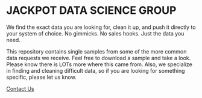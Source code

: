 # JACKPOT DATA SCIENCE GROUP

We find the exact data you are looking for, clean it up, and push it directly to your system of choice. No gimmicks. No sales hooks. Just the data you need. 

This repository contains single samples from some of the more common data requests we receive. Feel free to download a sample and take a look. Please know there is LOTs more where this came from. Also, we specialize in finding and cleaning difficult data, so if you are looking for something specific, please let us know. 

[Contact Us](https://www.jackpotinsights.com/contact)
